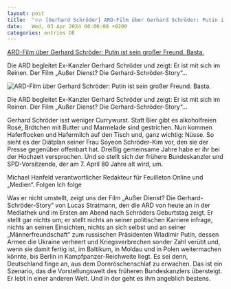 ```yaml
---
layout: post
title:  "🔥🔥 [Gerhard Schröder] ARD-Film über Gerhard Schröder: Putin ist sein großer Freund. Basta."
date:   Wed, 03 Apr 2024 00:00:00 +0200
categories: entries DE
---
```

[ARD-Film über Gerhard Schröder: Putin ist sein großer Freund. Basta.](https://www.faz.net/aktuell/feuilleton/medien/gerhard-schroeder-story-in-der-ard-putin-ist-sein-grosser-freund-19626535.html)

Die ARD begleitet Ex-Kanzler Gerhard Schröder und zeigt: Er ist mit sich im Reinen. Der Film „Außer Dienst? Die Gerhard-Schröder-Story“...

![ARD-Film über Gerhard Schröder: Putin ist sein großer Freund. Basta.](https://media1.faz.net/ppmedia/aktuell/3493143009/1.9626531/facebook_teaser_fplus/er-sieht-sich-als-staatsmann.jpg)

Die ARD begleitet Ex-Kanzler Gerhard Schröder und zeigt: Er ist mit sich im Reinen. Der Film „Außer Dienst? Die Gerhard-Schröder-Story“...

Gerhard Schröder isst weniger Currywurst. Statt Bier gibt es alkoholfreien Rosé, Brötchen mit Butter und Marmelade sind gestrichen. Nun kommen Haferflocken und Hafermilch auf den Tisch und, ganz wichtig: Nüsse. So sieht es der Diätplan seiner Frau Soyeon Schröder-Kim vor, den sie der Presse gegenüber offenbart hat. Dreißig gemeinsame Jahre habe er ihr bei der Hochzeit versprochen. Und so stellt sich der frühere Bundeskanzler und SPD-Vorsitzende, der am 7. April 80 Jahre alt wird, um.

Michael Hanfeld verantwortlicher Redakteur für Feuilleton Online und „Medien“. Folgen Ich folge

Was er nicht umstellt, zeigt uns der Film „Außer Dienst? Die Gerhard-Schröder-Story“ von Lucas Stratmann, den die ARD von heute an in der Mediathek und im Ersten am Abend nach Schröders Geburtstag zeigt. Er stellt gar nichts um; er stellt nichts an seiner politischen Karriere infrage, nichts an seinen Einsichten, nichts an sich selbst und an seiner „Männerfreundschaft“ zum russischen Präsidenten Wladimir Putin, dessen Armee die Ukraine verheert und Kriegsverbrechen sonder Zahl verübt und, wenn sie damit fertig ist, im Baltikum, in Moldau und in Polen weitermachen könnte, bis Berlin in Kampfpanzer-Reichweite liegt. Es sei denn, Deutschland finge an, aus dem Dornröschenschlaf zu erwachen. Das ist ein Szenario, das die Vorstellungswelt des früheren Bundeskanzlers übersteigt. Er lebt in einer anderen Welt. Und in der geht es ihm angeblich bestens.

